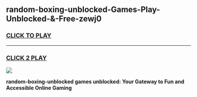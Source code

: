
## random-boxing-unblocked-Games-Play-Unblocked-&-Free-zewj0
<h3>
<a href="https://premium76.site?title=random-boxing-unblocked&ref=24A">CLICK TO PLAY</a></h3>
<hr>

<h3>
<a href="https://premium76.site?title=random-boxing-unblocked&ref=24A">CLICK 2 PLAY</a>
  
</h3>

<a href="https://premium76.site?title=random-boxing-unblocked&ref=24A"><img src="https://clearcache.store/games.png"></a>


**random-boxing-unblocked games unblocked: Your Gateway to Fun and Accessible Online Gaming**
